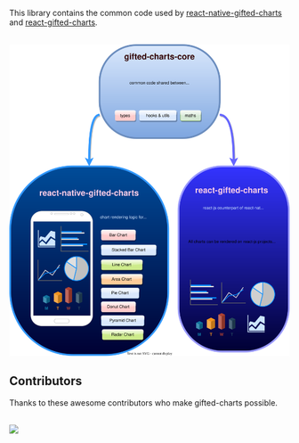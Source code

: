 This library contains the common code used by [react-native-gifted-charts](https://www.npmjs.com/package/react-native-gifted-charts) and [react-gifted-charts](https://www.npmjs.com/package/react-gifted-charts). <br/><br />


![Gifted charts](https://raw.githubusercontent.com/Abhinandan-Kushwaha/react-native-gifted-charts/db0b1034ed869c87db66998efb8588da76c7439a/docs/dev/gifted-charts-architecture.drawio.svg)

## Contributors

Thanks to these awesome contributors who make gifted-charts possible.
<br /><br />

<a href="https://github.com/Abhinandan-Kushwaha/gifted-charts-core/graphs/contributors">
  <img src="https://contrib.rocks/image?repo=Abhinandan-Kushwaha/gifted-charts-core" />
</a>
<br/><br/>
